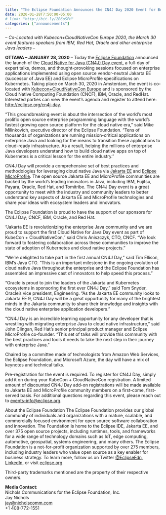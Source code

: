 ```yaml
---
title: "The Eclipse Foundation Announces the CN4J Day 2020 Event for Building Enterprise Java on Kubernetes"
date: 2020-01-28T7:50:00-05:00
# link: "http://bit.ly/2B6oSPH"
categories: ["announcements"]
---
```


*– Co-Located with Kubecon+CloudNativeCon Europe 2020, the March 30 event features speakers from IBM, Red Hat, Oracle and other enterprise Java leaders –*  

<!--more-->  

**OTTAWA – JANUARY 28, 2020** – Today the [Eclipse Foundation](https://www.eclipse.org/) announced the launch of the [Cloud Native for Java (CN4J) Day event](https://eclipse-5413615.hs-sites.com/cn4j-day), a full-day of expert talks, demos, and thought-provoking sessions focused on enterprise applications implemented using open source vendor-neutral Jakarta EE (successor of Java EE) and Eclipse MicroProfile specifications on Kubernetes. Taking place on March 30, 2020 in Amsterdam, the event is co-located with [Kubecon+CloudNativeCon Europe](https://events.linuxfoundation.org/kubecon-cloudnativecon-europe) and is sponsored by the Cloud Native Computing Foundation (CNCF), IBM, Oracle, and RedHat. Interested parties can view the event’s agenda and register to attend here: http://eclipse.org/cn4j-day.

“This groundbreaking event is about the intersection of the world’s most prolific open source enterprise programming language with the world’s fastest growing open source platform for the cloud native era,” said Mike Milinkovich, executive director of the Eclipse Foundation. “Tens of thousands of organizations are running mission-critical applications on enterprise Java and looking for the means to transition these applications to cloud-ready infrastructure. As a result, helping the millions of enterprise Java developers understand how to build cloud native apps on top of Kubernetes is a critical lesson for the entire industry.”

CN4J Day will provide a comprehensive set of best practices and methodologies for leveraging cloud native Java via [Jakarta EE](https://jakarta.ee) and [Eclipse MicroProfile](https://microprofile.io). The open source Jakarta EE and MicroProfile communities are backed by the world’s leading innovators in Java, including IBM, Fujitsu, Payara, Oracle, Red Hat, and Tomitribe. The CN4J Day event is a great opportunity to meet with the industry and community leaders to better understand key aspects of Jakarta EE and MicroProfile technologies and share your ideas with ecosystem leaders and innovators.

The Eclipse Foundation is proud to have the support of our sponsors for CN4J Day; CNCF, IBM, Oracle, and Red Hat.

“Jakarta EE is revolutionizing the enterprise Java community and we are proud to support the first Cloud Native for Java Day event as part of KubeCon + CloudNativeCon,” said Chris Aniszczyk, CTO, CNCF. “We look forward to fostering collaboration across these communities to improve the state of adoption of Kubernetes and cloud native projects.”

“We’re delighted to take part in the first annual CN4J Day,” said Tim Ellison, IBM’s Java CTO. “This is an important milestone in the ongoing evolution of cloud native Java throughout the enterprise and the Eclipse Foundation has assembled an impressive cast of innovators to help speed this process.” 

“Oracle is proud to join the leaders of the Jakarta and Kubernetes ecosystems in sponsoring the first ever CN4J Day,” said Tom Snyder, Oracle’s vice president, Engineering. “As the Jakarta EE community looks to Jakarta EE 9, CN4J Day will be a great opportunity for many of the brightest minds in the Jakarta community to share their knowledge and insights with the cloud native enterprise application developers.”

“CN4J Day is an incredible learning opportunity for any developer that is wrestling with migrating enterprise Java to cloud native infrastructure,” said John Clingan, Red Hat’s senior principal product manager and Eclipse MicroProfile co-founder. “This set of talks will provide this community with the best practices and tools it needs to take the next step in their journey with enterprise Java.”

Chaired by a committee made of technologists from Amazon Web Services, the Eclipse Foundation, and Microsoft Azure, the day will have a mix of keynotes and technical talks.

Pre-registration for the event is required. To register for CN4J Day, simply add it on during your KubeCon + CloudNativeCon registration. A limited amount of discounted CN4J Day add-on registrations will be made available to Jakarta EE and MicroProfile community members on a first-come, first-served basis. For additional questions regarding this event, please reach out to events-info@eclipse.org.

About the Eclipse Foundation
The Eclipse Foundation provides our global community of individuals and organizations with a mature, scalable, and commercially focused environment for open source software collaboration and innovation. The Foundation is home to the Eclipse IDE, Jakarta EE, and over 375 open source projects, including runtimes, tools, and frameworks for a wide range of technology domains such as IoT, edge computing, automotive, geospatial, systems engineering, and many others. The Eclipse Foundation is a not-for-profit organization supported by over 275 members, including industry leaders who value open source as a key enabler for business strategy. To learn more, follow us on Twitter [@EclipseFdn](https://www.globenewswire.com/Tracker?data=r-dKnkzEx8J2jm68aMwsXND3DPYOl6p60tYwoWOkQRpJjLP_SKHpU_opBz5bi7JLO7Y2btHRJBvdyqqcTBtrLg==), [LinkedIn](https://www.globenewswire.com/Tracker?data=S12nqbeRNKuTWwBUeNUnEC9gFrlX34gxCEhP2Uu-2KuWYmqkXbIScweQ1ykqwa2QtAHlvDYJT8GyKpicKaq5uLxRrTZwh2HI7nQfCd01lmEj3UXrlRWmU3VLtBxzjMlq), or visit [eclipse.org](https://www.globenewswire.com/Tracker?data=EsgUi61-f7vRM-pEF4XYjO2jYG6DqnLbsSPKrHZwkTiaAkCbjz8HlE68IUVSML_CiBt9S9b00GJWRIs3EmTELQ==).

Third-party trademarks mentioned are the property of their respective owners.

**Media Contact:**  
Nichols Communications for the Eclipse Foundation, Inc.  
Jay Nichols  
jay@nicholscomm.com  
+1 408-772-1551